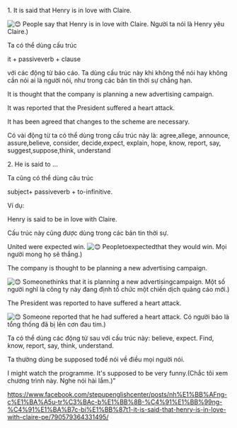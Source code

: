 1\. It is said that Henry is in love with Claire.

![😊](https://static.xx.fbcdn.net/images/emoji.php/v9/t7f/1/16/1f60a.png) People say that Henry is in love with Claire. Người ta nói là Henry yêu Claire.)

Ta có thể dùng cấu trúc

it + passiveverb + clause

với các động từ báo cáo. Ta dùng cấu trúc này khi không thể nói hay không cần nói ai là người nói, như trong các bản tin thời sự chẳng hạn.

It is thought that the company is planning a new advertising campaign.

It was reported that the President suffered a heart attack.

It has been agreed that changes to the scheme are necessary.

Có vài động từ ta có thể dùng trong cấu trúc này là: agree,allege, announce, assure,believe, consider, decide,expect, explain, hope, know, report, say, suggest,suppose,think, understand

2\. He is said to ...

Ta cũng có thể dùng câu trúc

subject+ passiveverb + to-infinitive.

Ví dụ:

Henry is said to be in love with Claire.

Cấu trúc này cũng được dùng trong các bản tin thời sự.

United were expected win. ![😊](https://static.xx.fbcdn.net/images/emoji.php/v9/t7f/1/16/1f60a.png) Peopletoexpectedthat they would win. Mọi người mong họ sẽ thắng.)

The company is thought to be planning a new advertising campaign.

![😊](https://static.xx.fbcdn.net/images/emoji.php/v9/t7f/1/16/1f60a.png) Someonethinks that it is planning a new advertisingcampaign. Một số người nghĩ là công ty này đang định tổ chức một chiến dịch quảng cáo mới.)

The President was reported to have suffered a heart attack.

![😊](https://static.xx.fbcdn.net/images/emoji.php/v9/t7f/1/16/1f60a.png) Someone reported that he had suffered a heart attack. Có người báo là tổng thống đã bị lên cơn đau tim.)

Ta có thể dùng các động từ sau với cấu trúc này: believe, expect. Find, know, report, say, think, understand.

Ta thường dùng be supposed tođể nói về điều mọi người nói.

I might watch the programme. It's supposed to be very funny.(Chắc tôi xem chương trình này. Nghe nói hài lắm.)"


https://www.facebook.com/stepupenglishcenter/posts/nh%E1%BB%AFng-c%E1%BA%A5u-tr%C3%BAc-b%E1%BB%8B-%C4%91%E1%BB%99ng-%C4%91%E1%BA%B7c-bi%E1%BB%87t1-it-is-said-that-henry-is-in-love-with-claire-pe/790579364331495/